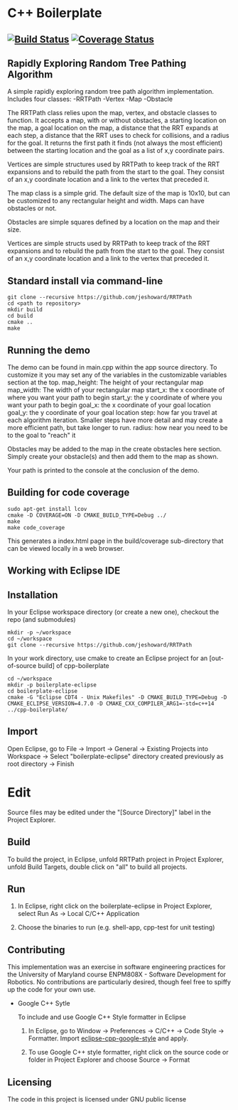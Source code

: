 # C++ Boilerplate
[![Build Status](https://travis-ci.org/jeshoward/RRTPath.svg?branch=master)](https://travis-ci.org/jeshoward/RRTPath)
[![Coverage Status](https://coveralls.io/repos/github/jeshoward/RRTPath/badge.svg?branch=master)](https://coveralls.io/github/jeshoward/RRTPath?branch=master)
---
## Rapidly Exploring Random Tree Pathing Algorithm ##

A simple rapidly exploring random tree path algorithm implementation. Includes four classes:
-RRTPath
-Vertex
-Map
-Obstacle

The RRTPath class relies upon the map, vertex, and obstacle classes to function. It accepts a map, with or without obstacles, a starting location on the map, a goal location on the map, a distance that the RRT expands at each step, a distance that the RRT uses to check for collisions, and a radius for the goal. It returns the first path it finds (not always the most efficient) between the starting location and the goal as a list of x,y coordinate pairs.

Vertices are simple structures used by RRTPath to keep track of the RRT expansions and to rebuild the path from the start to the goal. They consist of an x,y coordinate location and a link to the vertex that preceded it.

The map class is a simple grid. The default size of the map is 10x10, but can be customized to any rectangular height and width. Maps can have obstacles or not. 

Obstacles are simple squares defined by a location on the map and their size. 

Vertices are simple structs used by RRTPath to keep track of the RRT expansions and to rebuild the path from the start to the goal. They consist of an x,y coordinate location and a link to the vertex that preceded it.



## Standard install via command-line
```
git clone --recursive https://github.com/jeshoward/RRTPath
cd <path to repository>
mkdir build
cd build
cmake ..
make
```
## Running the demo
The demo can be found in main.cpp within the app source directory. To customize it you may set any of the variables in the customizable variables section at the top.
  map_height: The height of your rectangular map
  map_width: The width of your rectangular map
  start_x: the x coordinate of where you want your path to begin
  start_y: the y coordinate of where you want your path to begin
  goal_x: the x coordinate of your goal location
  goal_y: the y coordinate of your goal location
  step: how far you travel at each algorithm iteration. Smaller steps
       have more detail and may create a more efficient path, but take longer
       to run.
  radius: how near you need to be to the goal to "reach" it
  
Obstacles may be added to the map in the create obstacles here section. Simply create your obstacle(s) and then add them to the map as shown.
  
Your path is printed to the console at the conclusion of the demo.

## Building for code coverage
```
sudo apt-get install lcov
cmake -D COVERAGE=ON -D CMAKE_BUILD_TYPE=Debug ../
make
make code_coverage
```
This generates a index.html page in the build/coverage sub-directory that can be viewed locally in a web browser.

## Working with Eclipse IDE ##

## Installation

In your Eclipse workspace directory (or create a new one), checkout the repo (and submodules)
```
mkdir -p ~/workspace
cd ~/workspace
git clone --recursive https://github.com/jeshoward/RRTPath
```

In your work directory, use cmake to create an Eclipse project for an [out-of-source build] of cpp-boilerplate

```
cd ~/workspace
mkdir -p boilerplate-eclipse
cd boilerplate-eclipse
cmake -G "Eclipse CDT4 - Unix Makefiles" -D CMAKE_BUILD_TYPE=Debug -D CMAKE_ECLIPSE_VERSION=4.7.0 -D CMAKE_CXX_COMPILER_ARG1=-std=c++14 ../cpp-boilerplate/
```

## Import

Open Eclipse, go to File -> Import -> General -> Existing Projects into Workspace -> 
Select "boilerplate-eclipse" directory created previously as root directory -> Finish

# Edit

Source files may be edited under the "[Source Directory]" label in the Project Explorer.


## Build

To build the project, in Eclipse, unfold RRTPath project in Project Explorer,
unfold Build Targets, double click on "all" to build all projects.

## Run

1. In Eclipse, right click on the boilerplate-eclipse in Project Explorer,
select Run As -> Local C/C++ Application

2. Choose the binaries to run (e.g. shell-app, cpp-test for unit testing)


## Contributing
This implementation was an exercise in software engineering practices for the University of Maryland course ENPM808X - Software Development for Robotics. No contributions are particularly desired, though feel free to spiffy up the code for your own use.

- Google C++ Sytle

    To include and use Google C++ Style formatter in Eclipse

    1. In Eclipse, go to Window -> Preferences -> C/C++ -> Code Style -> Formatter. 
    Import [eclipse-cpp-google-style][reference-id-for-eclipse-cpp-google-style] and apply.

    2. To use Google C++ style formatter, right click on the source code or folder in 
    Project Explorer and choose Source -> Format

[reference-id-for-eclipse-cpp-google-style]: https://raw.githubusercontent.com/google/styleguide/gh-pages/eclipse-cpp-google-style.xml

## Licensing
The code in this project is licensed under GNU public license


